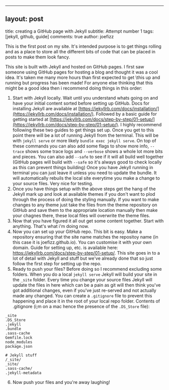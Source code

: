 - - -

## layout: post
title: creating a GitHub page with Jekyll
subtitle: Attempt number 1
tags: [jekyll, github, guide]
comments: true
author: joefizz

This is the first post on my site. It's intended purpose is to get things rolling and as a place to store all the different bits of code that can be placed in posts to make them look fancy.

This site is built with Jekyll and hosted on GitHub pages. I first saw someone using GitHub pages for hosting a blog and thought it was a cool idea. It's taken me many more hours than first expected to get \this up and running but progress has been made! For anyone else thinking that this might be a good idea then i recommend doing things in this order:

1. Start with Jekyll locally. Wait until you understand whats going on and have your initial content sorted before setting up GitHub. Docs for installing Jekyll are available at [https://jekyllrb.com/docs/installation/](https://jekyllrb.com/docs/installation/). Followed by a basic guide for getting started at [https://jekyllrb.com/docs/step-by-step/01-setup/](https://jekyllrb.com/docs/step-by-step/01-setup/). I highly recommend following these two guides to get things set up.
Once you get to this point there will be a lot of running Jekyll from the terminal. This will be with `jekyll serve` or more likely `bundle exec jekyll serve`. On top of these commands you can also add some flags to show more info, `--trace` shows some trace logs and `--verbose` shows a whole lot more bits and pieces. You can also add `--safe` to see if it will all build well together (GitHub pages will build with `--safe` so it's always good to check locally as this can prevent things building)
Once you have Jekyll running in terminal you can just leave it unless you need to update the bundle. It will automatically rebuils the local site everytime you make a change to your source files. Very nice for testing.
2. Once you have things setup with the above steps get the hang of the Jekyll mark up and look at available themes if you don't want to plod through the process of doing the styling manually. If you want to make changes to any theme just take the files from the theme repository on GitHub and save them to the appropriate location manually then make your chagnes there, these local files will overwrite the theme files.
3. Now that you have figured it all out get some content together. Start with anything. That's what i'm doing now.
4. Now you can set up your GitHub repo. This bit is easy. Make a repository ensuring that the site name matches the repositoy name (in this case it is joefizz.github.io). You can customise it with your own domain. Guide for setting up, etc. is available here: https://jekyllrb.com/docs/step-by-step/01-setup/. This site goes in to a lot of detail with Jekyll and stuff but we've already done that so just follow the first step for setting up the repo.
5. Ready to push your files? Before doing so I recommend excluding some folders. When you do a local `jekyll serve` Jekyll will build your site in the `_site` folder. Every time you change your source files Jekyll will update the files in here which can be a pain as git will then think you've got additional changes, even if you've just re-served and not actually made any changed. You can create a `.gitignore` file to prevent this happening and place it in the root of your local repo folder.
Contents of .gitignore (i;m on a mac hence the presence of the `.DS_Store` file):

```
_site
.DS_Store
.jekyll
.bundle
.sass-cache
Gemfile.lock
node_modules
package.json

# Jekyll stuff
/_site/
_site/
.sass-cache/
.jekyll-metadata
```

6. Now push your files and you're away laughing!